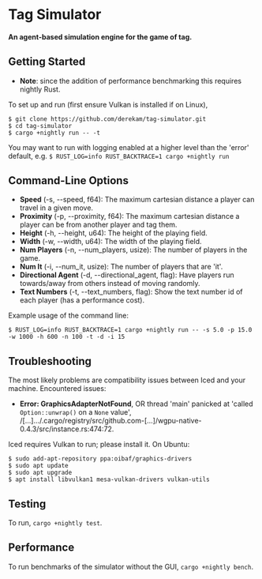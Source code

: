 # Tag Simulator
#### An agent-based simulation engine for the game of tag.

## Getting Started
* **Note**: since the addition of performance benchmarking this requires nightly Rust.

To set up and run (first ensure Vulkan is installed if on Linux),
```
$ git clone https://github.com/derekam/tag-simulator.git
$ cd tag-simulator
$ cargo +nightly run -- -t
```

You may want to run with logging enabled at a higher level than the 'error' default, e.g. ```$ RUST_LOG=info RUST_BACKTRACE=1 cargo +nightly run```


## Command-Line Options
* **Speed** (-s, --speed, f64): The maximum cartesian distance a player can travel in a given move.
* **Proximity** (-p, --proximity, f64): The maximum cartesian distance a player can be from another player and tag them.
* **Height** (-h, --height, u64): The height of the playing field.
* **Width** (-w, --width, u64): The width of the playing field.
* **Num Players** (-n, --num_players, usize): The number of players in the game.
* **Num It** (-i, --num_it, usize): The number of players that are 'it'.
* **Directional Agent** (-d, --directional_agent, flag): Have players run towards/away from others instead of moving randomly.
* **Text Numbers** (-t, --text_numbers, flag): Show the text number id of each player (has a performance cost).

Example usage of the command line:
```
$ RUST_LOG=info RUST_BACKTRACE=1 cargo +nightly run -- -s 5.0 -p 15.0 -w 1000 -h 600 -n 100 -t -d -i 15
```

## Troubleshooting

The most likely problems are compatibility issues between Iced and your machine. Encountered issues:

* **Error: GraphicsAdapterNotFound**, OR thread 'main' panicked at 'called `Option::unwrap()` on a `None` value', /[...].../.cargo/registry/src/github.com-[...]/wgpu-native-0.4.3/src/instance.rs:474:72.

Iced requires Vulkan to run; please install it. On Ubuntu:
```
$ sudo add-apt-repository ppa:oibaf/graphics-drivers
$ sudo apt update
$ sudo apt upgrade
$ apt install libvulkan1 mesa-vulkan-drivers vulkan-utils
```

## Testing

To run, ```cargo +nightly test```.

## Performance

To run benchmarks of the simulator without the GUI, ```cargo +nightly bench```.